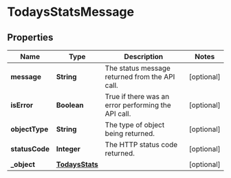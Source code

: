

# TodaysStatsMessage

## Properties

Name | Type | Description | Notes
------------ | ------------- | ------------- | -------------
**message** | **String** | The status message returned from the API call. |  [optional]
**isError** | **Boolean** | True if there was an error performing the API call. |  [optional]
**objectType** | **String** | The type of object being returned. |  [optional]
**statusCode** | **Integer** | The HTTP status code returned. |  [optional]
**_object** | [**TodaysStats**](TodaysStats.md) |  |  [optional]



